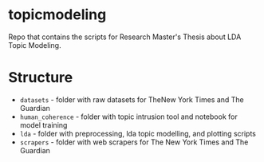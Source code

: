 # topicmodeling

Repo that contains the scripts for Research Master's Thesis about LDA Topic Modeling. 

# Structure

- `datasets` - folder with raw datasets for TheNew York Times and The Guardian
- `human_coherence` -  folder with topic intrusion tool and notebook for model training
- `lda` - folder with preprocessing, lda topic modelling, and plotting scripts 
- `scrapers` - folder with web scrapers for The New York Times and The Guardian

